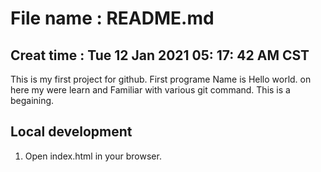 # File name :    README.md
## Creat time :  Tue 12 Jan 2021 05:  17:  42 AM CST

This is my first project for github. First programe Name is Hello world.
on here my were learn and Familiar with various git command. This is a begaining.

## Local development

1. Open index.html in your browser.
